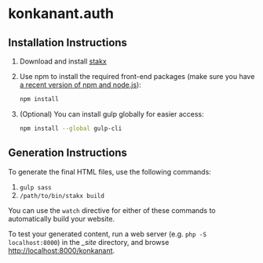 # konkanant.auth

## Installation Instructions

1. Download and install [stakx](https://github.com/stakx-io/stakx)
1. Use npm to install the required front-end packages (make sure you have [a recent version of npm and node.js](https://www.digitalocean.com/community/tutorials/how-to-install-node-js-on-ubuntu-16-04)):

    ```bash
    npm install
    ```

1. (Optional) You can install gulp globally for easier access:
    ```bash
    npm install --global gulp-cli
    ```

## Generation Instructions
To generate the final HTML files, use the following commands:

1. `gulp sass`
2. `/path/to/bin/stakx build`

You can use the `watch` directive for either of these commands to automatically build your website.

To test your generated content, run a web server
(e.g. `php -S localhost:8000`) in the *_site* directory,
and browse [http://localhost:8000/konkanant](http://localhost:8000/konkanant).
